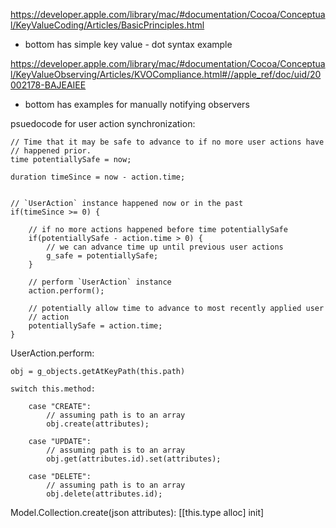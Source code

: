 https://developer.apple.com/library/mac/#documentation/Cocoa/Conceptual/KeyValueCoding/Articles/BasicPrinciples.html
- bottom has simple key value - dot syntax example

https://developer.apple.com/library/mac/#documentation/Cocoa/Conceptual/KeyValueObserving/Articles/KVOCompliance.html#//apple_ref/doc/uid/20002178-BAJEAIEE
- bottom has examples for manually notifying observers

psuedocode for user action synchronization:

    // Time that it may be safe to advance to if no more user actions have
    // happened prior.
    time potentiallySafe = now;

    duration timeSince = now - action.time;


    // `UserAction` instance happened now or in the past
    if(timeSince >= 0) {

        // if no more actions happened before time potentiallySafe
        if(potentiallySafe - action.time > 0) {
            // we can advance time up until previous user actions
            g_safe = potentiallySafe;
        }
        
        // perform `UserAction` instance
        action.perform();

        // potentially allow time to advance to most recently applied user 
        // action
        potentiallySafe = action.time;
    }

UserAction.perform:

    obj = g_objects.getAtKeyPath(this.path)

    switch this.method:
        
        case "CREATE":
            // assuming path is to an array
            obj.create(attributes);
        
        case "UPDATE":
            // assuming path is to an array
            obj.get(attributes.id).set(attributes);
        
        case "DELETE":
            // assuming path is to an array
            obj.delete(attributes.id);

Model.Collection.create(json attributes):
    [[this.type alloc] init]
    
        
    
    
            